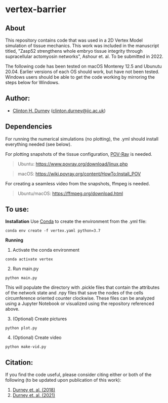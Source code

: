 # vertex-barrier

## About
This repository contains code that was used in a 2D Vertex Model simulation of tissue mechanics. This work was included in the manuscript titled, "Zasp52 strengthens whole embryo tissue integrity through supracellular actomyosin networks", Ashour et. al. To be submitted in 2022. 

The following code has been tested on macOS Monterey 12.5 and Ubunutu 20.04.  Earlier versions of each OS should work, but have not been tested.  Windows users should be able to get the code working by mirroring the steps below for Windows.

## Author:
* [Clinton H. Durney](https://clintondurney.github.io/) (clinton.durney@jic.ac.uk)

## Dependencies 
For running the numerical simulations (no plotting), the .yml should install everything needed (see below).

For plotting snapshots of the tissue configuration, [POV-Ray](http://www.povray.org/) is needed. 

  > Ubuntu: https://www.povray.org/download/linux.php

  > macOS: https://wiki.povray.org/content/HowTo:Install_POV

For creating a seamless video from the snapshots, ffmpeg is needed. 

  > Ubuntu/macOS: https://ffmpeg.org/download.html

## To use:
__Installation__
Use [Conda](https://docs.conda.io/en/latest/) to create the environment from the .yml file:
```
conda env create -f vertex.yaml python=3.7
```

__Running__
1. Activate the conda environment
```
conda activate vertex
```
2. Run main.py 
```
python main.py
```

This will populate the directory with .pickle files that contain the attributes of the network state and .npy files that save the nodes of the cells circumference oriented counter clockwise. These files can be analyzed using a Jupyter Notebook or visualized using the repository referenced above.

3. (Optional) Create pictures
```
python plot.py
```

4. (Optional) Create video
```
python make-vid.py
```

## Citation:
If you find the code useful, please consider citing either or both of the following (to be updated upon publication of this work):
1. [Durney et. al. (2018)](https://www.sciencedirect.com/science/article/pii/S0006349518311615)
2. [Durney et. al. (2021)](https://iopscience.iop.org/article/10.1088/1478-3975/abfa69/meta)








